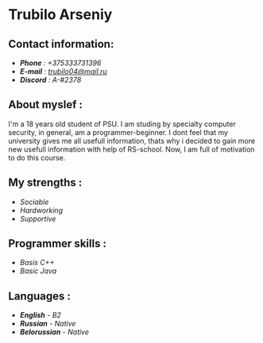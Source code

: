 # Trubilo Arseniy

## Contact information:
* *__Phone__ : +375333731396*
* *__E-mail__ : trubilo04@mail.ru*
* *__Discord__ : A-#2378*

## __About myslef__ :
I'm a 18 years old student of PSU. I am studing by specialty computer security, in general, am a programmer-beginner.
I dont feel that my university gives me all usefull information, thats why i decided to gain more new usefull information with help of RS-school.
Now, I am full of motivation to do this course.

## __My strengths__ :
* *Sociable*
* *Hardworking*
* *Supportive*

## __Programmer skills :__ 
* *Basis C++*
* *Basic Java*

## __Languages :__ 
* *__English__ - B2*
* *__Russian__ - Native*
* *__Belorussian__ - Native*

